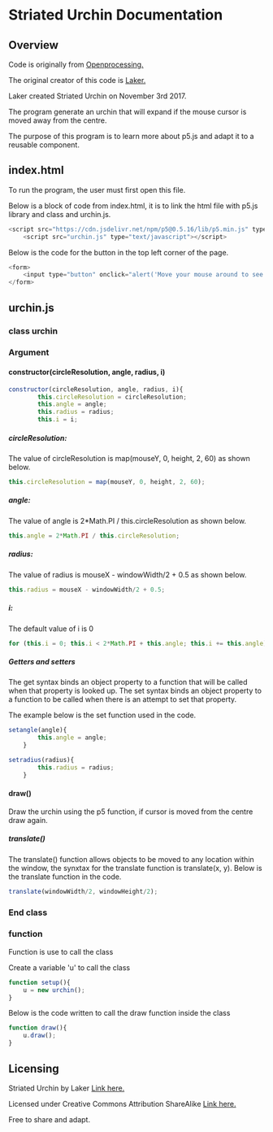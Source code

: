 # Striated Urchin Documentation
## Overview

Code is originally from [Openprocessing.](https://www.openprocessing.org/sketch/470364)

The original creator of this code is [Laker.](https://www.openprocessing.org/user/102596)

Laker created Striated Urchin on November 3rd 2017.

The program generate an urchin that will expand if the mouse cursor is moved away from the centre.

The purpose of this program is to learn more about p5.js and adapt it to a reusable component.
## index.html
To run the program, the user must first open this file.

Below is a block of code from index.html, it is to link the html file with p5.js library and class and urchin.js.
```javascript
<script src="https://cdn.jsdelivr.net/npm/p5@0.5.16/lib/p5.min.js" type="text/javascript"></script>
    <script src="urchin.js" type="text/javascript"></script>
```

Below is the code for the button in the top left corner of the page.

```javascript
<form>
	<input type="button" onclick="alert('Move your mouse around to see the urchin grow!')" value="Click Me!">
</form>
```

## urchin.js 
### class urchin
### Argument
#### constructor(circleResolution, angle, radius, i)
```javascript
constructor(circleResolution, angle, radius, i){
		this.circleResolution = circleResolution;
		this.angle = angle;
		this.radius = radius;
		this.i = i;
```

##### circleResolution:
The value of circleResolution is map(mouseY, 0, height, 2, 60) as shown below.
```javascript
this.circleResolution = map(mouseY, 0, height, 2, 60);
```

##### angle:
The value of angle is 2*Math.PI / this.circleResolution as shown below.
```javascript
this.angle = 2*Math.PI / this.circleResolution;
```

##### radius:
The value of radius is mouseX - windowWidth/2 + 0.5 as shown below.
```javascript
this.radius = mouseX - windowWidth/2 + 0.5;
```

##### i:
The default value of i is 0 
```javascript
for (this.i = 0; this.i < 2*Math.PI + this.angle; this.i += this.angle)
```

##### Getters and setters
The get syntax binds an object property to a function that will be called when that property is looked up.
The set syntax binds an object property to a function to be called when there is an attempt to set that property.

The example below is the set function used in the code.
```javascript
setangle(angle){
		this.angle = angle;
	}

setradius(radius){
		this.radius = radius;
	}
```

#### draw()
Draw the urchin using the p5 function, if cursor is moved from the centre draw again.

##### translate()
The translate() function allows objects to be moved to any location within the window, the synxtax for the translate function is translate(x, y).
Below is the translate function in the code.
```javascript
translate(windowWidth/2, windowHeight/2);
```

### End class

### function 
Function is use to call the class

Create a variable 'u' to call the class
```javascript
function setup(){
	u = new urchin();
}
```

Below is the code written to call the draw function inside the class
```javascript
function draw(){
	u.draw();
}
```

## Licensing
Striated Urchin by Laker [Link here.](https://www.openprocessing.org/sketch/470364)

Licensed under Creative Commons Attribution ShareAlike [Link here.](https://creativecommons.org/licenses/by-sa/3.0/)

Free to share and adapt.
